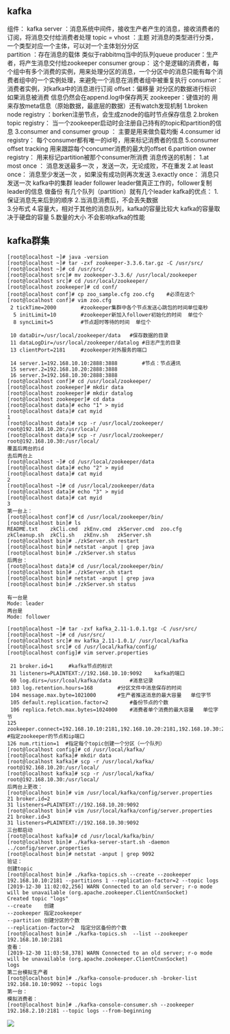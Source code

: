 ## kafka

组件：
kafka  server ：消息系统中间件，接收生产者产生的消息，接收消费者的订阅，将消息交付给消费者处理
topic = vhost   ：主题  对消息的类型进行分类，一个类型对应一个主体，可以对一个主体划分分区  
partition ：存在消息的载体   类似于rabbitmq当中的队列queue
producer：生产者，将产生消息交付给zookeeper
consumer  group：  这个是逻辑的消费者，每个组中有多个消费的实例，用来处理分区的消息，一个分区中的消息只能有每个消费者组中的一个实例处理，来避免一个消息在消费者组中被重复执行
consumer：消费者实例，对kafka中的消息进行订阅
offset：偏移量    对分区的数据进行标识
如果消息被消费    信息仍然会在append.log中保存两天
zookeeper：键值对的    用来存放meta信息（原始数据，最底层的数据）还有watch发现机制
1.broken  node  registry ：borken注册节点，会生成znode的临时节点保存信息
2.broken  topic   registry：  当一个zookeeper启动时会注册自己持有的topic和partition的信息
3.consumer  and consumer group  ： 主要是用来做负载均衡
4.consumer   id  registry：  每个consumer都有唯一的id号，用来标记消费者的信息
5.consumer  offset  tracking   用来跟踪每个concumer消费的最大的offset
6.partition   owner  registry：  用来标记partition被那个consumer所消费
消息传送的机制：
1.at  most once ：   消息发送最多一次 ，发送一次，无论成败，不在重发
2.at  least  once： 消息至少发送一次 ，如果没有成功则再次发送
3.exactly   once：   消息只发送一次
kafka中的集群
leader     follower
leader做真正工作的，follower复制leader的信息  做备份
有几个队列（partition）就有几个leader
kafka的优点：
1.保证消息先来后到的顺序
2.当消息消费后，不会丢失数据  
3.分布式
4.容量大，相对于其他的消息队列，kafka的容量比较大   kafka的容量取决于硬盘的容量
5.数量的大小  不会影响kafka的性能

## kafka群集

```
[root@localhost ~]# java -version
[root@localhost ~]# tar -zxf zookeeper-3.3.6.tar.gz -C /usr/src/
[root@localhost ~]# cd /usr/src/
[root@localhost src]# mv zookeeper-3.3.6/ /usr/local/zookeeper
[root@localhost src]# cd /usr/local/zookeeper/
[root@localhost zookeeper]# cd conf/
[root@localhost conf]# cp zoo_sample.cfg zoo.cfg	#必须在这个
[root@localhost conf]# vim zoo.cfg 
 2 tickTime=2000		#zookeeper集群中各个节点发送心跳包的时间单位毫秒
  5 initLimit=10		#zookeeper新加入follower初始化的时间  单位个
  8 syncLimit=5			#节点超时等待的时间	单位个

 10 dataDir=/usr/local/zookeeper/data	#保存数据的目录
 11 dataLogDir=/usr/local/zookeeper/datalog	#日志产生的目录
 13 clientPort=2181		#zookeeper对外服务的端口

 14 server.1=192.168.10.10:2888:3888		#节点：节点通讯
 15 server.2=192.168.10.20:2888:3888	
 16 server.3=192.168.10.30:2888:3888
[root@localhost conf]# cd /usr/local/zookeeper/
[root@localhost zookeeper]# mkdir data
[root@localhost zookeeper]# mkdir datalog
[root@localhost zookeeper]# cd data
[root@localhost data]# echo "1" > myid
[root@localhost data]# cat myid 
1
[root@localhost data]# scp -r /usr/local/zookeeper/ root@192.168.10.20:/usr/local/
[root@localhost data]# scp -r /usr/local/zookeeper/ root@192.168.10.30:/usr/local/
覆盖后两台的id
去后两台上
[root@localhost ~]# cd /usr/local/zookeeper/data
[root@localhost data]# echo "2" > myid
[root@localhost data]# cat myid
2
[root@localhost ~]# cd /usr/local/zookeeper/data
[root@localhost data]# echo "3" > myid
[root@localhost data]# cat myid 
3
第一台上：
[root@localhost conf]# cd /usr/local/zookeeper/bin/
[root@localhost bin]# ls
README.txt    zkCli.cmd  zkEnv.cmd  zkServer.cmd  zoo.cfg
zkCleanup.sh  zkCli.sh   zkEnv.sh   zkServer.sh
[root@localhost bin]# ./zkServer.sh restart
[root@localhost bin]# netstat -anput | grep java
[root@localhost bin]# ./zkServer.sh status
后两台：
[root@localhost data]# cd /usr/local/zookeeper/bin/
[root@localhost bin]# ./zkServer.sh start 
[root@localhost bin]# netstat -anput | grep java
[root@localhost bin]# ./zkServer.sh status

有一台是
Mode: leader
两台是
Mode: follower

```



```
[root@localhost ~]# tar -zxf kafka_2.11-1.0.1.tgz -C /usr/src/
[root@localhost ~]# cd /usr/src/
[root@localhost src]# mv kafka_2.11-1.0.1/ /usr/local/kafka
[root@localhost src]# cd /usr/local/kafka/config/
[root@localhost config]# vim server.properties 

 21 broker.id=1		#kafka节点的标识
 31 listeners=PLAINTEXT://192.168.10.10:9092	kafka的端口
 60 log.dirs=/usr/lcoal/kafka/data		#消息记录
 103 log.retention.hours=168		#分区文件中消息保存的时间
 104 message.max.byte=1021000		#生产者推送消息的最大容量	单位字节
 105 default.replication.factor=2		#备份节点的个数
 106 replica.fetch.max.bytes=1024000	#消费者单个消费的最大容量	单位字节
125 zookeeper.connect=192.168.10.10:2181,192.168.10.20:2181,192.168.10.30:2181
#指定zookeeper的节点和ip端口
126 num.rtition=1  #指定每个topic创建一个分区（一个队列）
[root@localhost config]# cd /usr/local/kafka/
[root@localhost kafka]# mkdir data
[root@localhost kafka]# scp -r /usr/local/kafka/ root@192.168.10.20:/usr/local/
[root@localhost kafka]# scp -r /usr/local/kafka/ root@192.168.10.30:/usr/local/
后两台上更改：
[root@localhost bin]# vim /usr/local/kafka/config/server.properties 
21 broker.id=2
31 listeners=PLAINTEXT://192.168.10.20:9092
[root@localhost bin]# vim /usr/local/kafka/config/server.properties 
21 broker.id=3
31 listeners=PLAINTEXT://192.168.10.30:9092
三台都启动
[root@localhost kafka]# cd /usr/local/kafka/bin/
[root@localhost bin]# ./kafka-server-start.sh -daemon ../config/server.properties 
[root@localhost bin]# netstat -anput | grep 9092
验证：
创建topic
[root@localhost bin]# ./kafka-topics.sh --create --zookeeper 192.168.10.10:2181 --partitions 1 --replication-factor=2 --topic logs
[2019-12-30 11:02:02,256] WARN Connected to an old server; r-o mode will be unavailable (org.apache.zookeeper.ClientCnxnSocket)
Created topic "logs"
--create	创建
--zookeeper	指定zookeeper
--partition	创建分区的个数
--replication-factor=2	指定分区备份的个数
[root@localhost bin]# ./kafka-topics.sh  --list --zookeeper 192.168.10.10:2181
查看：
[2019-12-30 11:03:58,378] WARN Connected to an old server; r-o mode will be unavailable (org.apache.zookeeper.ClientCnxnSocket)
logs
第二台模拟生产者
[root@localhost bin]# ./kafka-console-producer.sh -broker-list 192.168.10.10:9092 --topic logs
第一台：
模拟消费者：
[root@localhost bin]# ./kafka-console-consumer.sh --zookeeper 192.168.2.10:2181 --topic logs --from-beginning

```

![](D:\github\jichufuwu\image\Untitled\kafka.gif)

